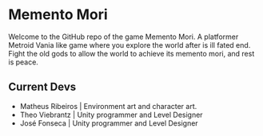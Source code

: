 # Memento Mori
Welcome to the GitHub repo of the game Memento Mori.
A platformer Metroid Vania like game where you explore the world after is ill fated end.
Fight the old gods to allow the world to achieve its memento mori, and rest is peace.

## Current Devs


-  Matheus Ribeiros | Environment art and character art.
-  Theo Viebrantz | Unity programmer and Level Designer 
-  José Fonseca | Unity programmer and Level Designer 
